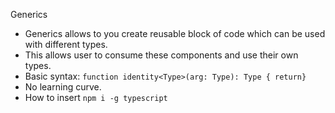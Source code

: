Generics
- Generics allows to you create reusable block of code which can be used with different types.
- This allows user to consume these components and use their own types.
- Basic syntax:
  `function identity<Type>(arg: Type): Type { return}`
- No learning curve.
- How to insert
  `npm i -g typescript`